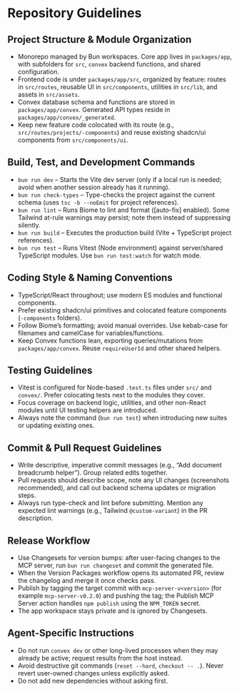 # Repository Guidelines

## Project Structure & Module Organization
- Monorepo managed by Bun workspaces. Core app lives in `packages/app`, with subfolders for `src`, `convex` backend functions, and shared configuration.
- Frontend code is under `packages/app/src`, organized by feature: routes in `src/routes`, reusable UI in `src/components`, utilities in `src/lib`, and assets in `src/assets`.
- Convex database schema and functions are stored in `packages/app/convex`. Generated API types reside in `packages/app/convex/_generated`.
- Keep new feature code colocated with its route (e.g., `src/routes/projects/-components`) and reuse existing shadcn/ui components from `src/components/ui`.

## Build, Test, and Development Commands
- `bun run dev` – Starts the Vite dev server (only if a local run is needed; avoid when another session already has it running).
- `bun run check-types` – Type-checks the project against the current schema (uses `tsc -b --noEmit` for project references).
- `bun run lint` – Runs Biome to lint and format ([auto-fix] enabled). Some Tailwind at-rule warnings may persist; note them instead of suppressing silently.
- `bun run build` – Executes the production build (Vite + TypeScript project references).
- `bun run test` – Runs Vitest (Node environment) against server/shared TypeScript modules. Use `bun run test:watch` for watch mode.

## Coding Style & Naming Conventions
- TypeScript/React throughout; use modern ES modules and functional components.
- Prefer existing shadcn/ui primitives and colocated feature components (`-components` folders).
- Follow Biome’s formatting; avoid manual overrides. Use kebab-case for filenames and camelCase for variables/functions.
- Keep Convex functions lean, exporting queries/mutations from `packages/app/convex`. Reuse `requireUserId` and other shared helpers.

## Testing Guidelines
- Vitest is configured for Node-based `.test.ts` files under `src/` and `convex/`. Prefer colocating tests next to the modules they cover.
- Focus coverage on backend logic, utilities, and other non-React modules until UI testing helpers are introduced.
- Always note the command (`bun run test`) when introducing new suites or updating existing ones.

## Commit & Pull Request Guidelines
- Write descriptive, imperative commit messages (e.g., “Add document breadcrumb helper”). Group related edits together.
- Pull requests should describe scope, note any UI changes (screenshots recommended), and call out backend schema updates or migration steps.
- Always run type-check and lint before submitting. Mention any expected lint warnings (e.g., Tailwind `@custom-variant`) in the PR description.

## Release Workflow
- Use Changesets for version bumps: after user-facing changes to the MCP server, run `bun run changeset` and commit the generated file.
- When the Version Packages workflow opens its automated PR, review the changelog and merge it once checks pass.
- Publish by tagging the target commit with `mcp-server-v<version>` (for example `mcp-server-v0.2.0`) and pushing the tag; the Publish MCP Server action handles `npm publish` using the `NPM_TOKEN` secret.
- The app workspace stays private and is ignored by Changesets.

## Agent-Specific Instructions
- Do not run `convex dev` or other long-lived processes when they may already be active; request results from the host instead.
- Avoid destructive git commands (`reset --hard`, `checkout -- .`). Never revert user-owned changes unless explicitly asked.
- Do not add new dependencies without asking first.
